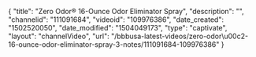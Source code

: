 {
    "title": "Zero Odor&reg; 16-Ounce Odor Eliminator Spray",
    "description": "",
    "channelid": "111091684",
    "videoid": "109976386",
    "date_created": "1502520050",
    "date_modified": "1504049173",
    "type": "captivate",
    "layout": "channelVideo",
    "url": "\/bbbusa-latest-videos\/zero-odor\u00c2-16-ounce-odor-eliminator-spray-3-notes\/111091684-109976386"
}